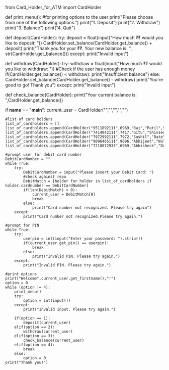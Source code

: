 from Card_Holder_for_ATM import CardHolder

def print_menu():
    #for printing options to the user
    print("Please choose from one of the following options.")
    print("1. Deposit")
    print("2. Withdraw")
    print("3. Balance")
    print("4. Quit")

def deposit(CardHolder):
    try:
        deposit = float(input("How much ₹₹ would you like to deposit: "))
        CardHolder.set_balance(CardHolder.get_balance() + deposit)
        print("Thank you for your ₹₹. Your new balance is: ", str(CardHolder.get_balance()))
    except:
        print("Invalid input")

def withdraw(CardHolder):
    try:
        withdraw = float(input("How much ₹₹ would you like to withdraw: "))
        #Check if the user has enough money
        if(CardHolder.get_balance() < withdraw):
            print("Insufficient balance")
        else:
            CardHolder.set_balance(CardHolder.get_balance() - withdraw)
            print("You're good to go! Thank you")
    except:
        print("Invalid input")

def check_balance(CardHolder):
    print("Your current balance is: ",CardHolder.get_balance())

if __name__ == "__main__":
    current_user = CardHolder("","","","","")

    #list of card holders
    list_of_cardholders = []
    list_of_cardholders.append(CardHolder("9511892111",6969,"Raj","Patil",95000.69))
    list_of_cardholders.append(CardHolder("7414942111",7417,"Gitu","Shivsena",59000.78))
    list_of_cardholders.append(CardHolder("7972992111",7972,"Sushil","Date",86100.64))
    list_of_cardholders.append(CardHolder("9096465111",9096,"Abhijeet","Walke",75000.79))                
    list_of_cardholders.append(CardHolder("7218872933",6969,"Abhisheck","Dotted",45000.15))
    
    #prompt user for debit card number
    DebitCardNumber = ""
    while True:
        try:
            DebitCardNumber = input("Please insert your Debit Card: ")
            #check against repo
            DebitMatch = [holder for holder in list_of_cardholders if holder.cardnumber == DebitCardNumber]
            if(len(DebitMatch) > 0):
                current_user = DebitMatch[0]
                break
            else:
                print("Card number not recognized. Please try again")
        except:
            print("Card number not recognized.Please try again.")
    
    #prompt for PIN
    while True:
        try:
            userpin = int(input("Enter your password: ").strip())
            if(current_user.get_pin() == userpin):
                break
            else:
                print("Invalid PIN. Please try again.")
        except:
            print("Invalid PIN. Please try again.")
    
    #print options
    print("Welcome",current_user.get_firstname(),"!")
    option = 0
    while (option != 4):
        print_menu()
        try:
            option = int(input())
        except:
            print("Invalid input. Please try again.")

        if(option == 1):
            deposit(current_user)
        elif(option == 2):
            withdraw(current_user)
        elif(option == 3):
            check_balance(current_user)
        elif(option == 4):
            break
        else:
            option = 0
    print("Thank you!")

        





